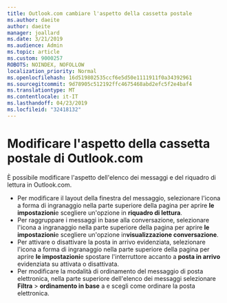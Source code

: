 ```yaml
---
title: Outlook.com cambiare l'aspetto della cassetta postale
ms.author: daeite
author: daeite
manager: joallard
ms.date: 3/21/2019
ms.audience: Admin
ms.topic: article
ms.custom: 9000257
ROBOTS: NOINDEX, NOFOLLOW
localization_priority: Normal
ms.openlocfilehash: 16d519802535ccf6e5d50e1111911f0a34392961
ms.sourcegitcommit: 9d78905c512192ffc4675468abd2efc5f2e4baf4
ms.translationtype: MT
ms.contentlocale: it-IT
ms.lasthandoff: 04/23/2019
ms.locfileid: "32418132"
---
```

# <a name="change-the-look-of-your-outlookcom-mailbox"></a>Modificare l'aspetto della cassetta postale di Outlook.com

È possibile modificare l'aspetto dell'elenco dei messaggi e del riquadro di lettura in Outlook.com.

- Per modificare il layout della finestra del messaggio, selezionare l'icona a forma di ingranaggio nella parte superiore della pagina per aprire **le impostazioni**e scegliere un'opzione in **riquadro di lettura**.
- Per raggruppare i messaggi in base alla conversazione, selezionare l'icona a ingranaggio nella parte superiore della pagina per aprire **le impostazioni**e scegliere un'opzione in**visualizzazione conversazione**.
- Per attivare o disattivare la posta in arrivo evidenziata, selezionare l'icona a forma di ingranaggio nella parte superiore della pagina per aprire **le impostazioni**e spostare l'interruttore accanto a **posta in arrivo** evidenziata su attivata o disattivata.
- Per modificare la modalità di ordinamento del messaggio di posta elettronica, nella parte superiore dell'elenco dei messaggi selezionare **Filtra** > **ordinamento in base** a e scegli come ordinare la posta elettronica.